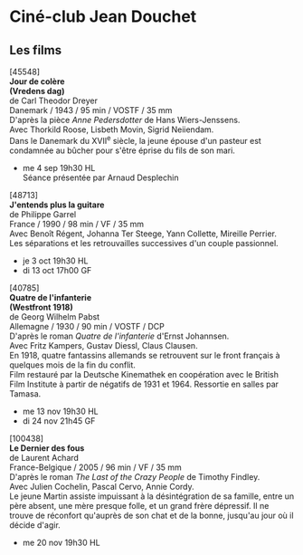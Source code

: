 # Ciné-club Jean Douchet

## Les films

[45548]  
**Jour de colère**  
**(Vredens dag)**  
de Carl Theodor Dreyer  
Danemark / 1943 / 95 min / VOSTF / 35 mm  
D'après la pièce _Anne Pedersdotter_ de Hans Wiers-Jenssens.  
Avec Thorkild Roose, Lisbeth Movin, Sigrid Neiiendam.  
Dans le Danemark du XVII<sup>e</sup> siècle, la jeune épouse d'un pasteur est condamnée au bûcher pour s'être éprise du fils de son mari.

- me 4 sep 19h30 HL  
Séance présentée par Arnaud Desplechin

[48713]  
**J'entends plus la guitare**  
de Philippe Garrel  
France / 1990 / 98 min / VF / 35 mm  
Avec Benoît Régent, Johanna Ter Steege, Yann Collette, Mireille Perrier.  
Les séparations et les retrouvailles successives d'un couple passionnel.

- je 3 oct 19h30 HL  
- di 13 oct 17h00 GF

[40785]  
**Quatre de l'infanterie**  
**(Westfront 1918)**  
de Georg Wilhelm Pabst  
Allemagne / 1930 / 90 min / VOSTF / DCP  
D'après le roman _Quatre de l'infanterie_ d'Ernst Johannsen.  
Avec Fritz Kampers, Gustav Diessl, Claus Clausen.  
En 1918, quatre fantassins allemands se retrouvent sur le front français à quelques mois de la fin du conflit.  
Film restauré par la Deutsche Kinemathek en coopération avec le British Film Institute à partir de négatifs de 1931 et 1964. Ressortie en salles par Tamasa.

- me 13 nov 19h30 HL  
- di 24 nov 21h45 GF

[100438]  
**Le Dernier des fous**  
de Laurent Achard  
France-Belgique / 2005 / 96 min / VF / 35 mm  
D'après le roman _The Last of the Crazy People_ de Timothy Findley.  
Avec Julien Cochelin, Pascal Cervo, Annie Cordy.  
Le jeune Martin assiste impuissant à la désintégration de sa famille, entre un père absent, une mère presque folle, et un grand frère dépressif. Il ne trouve de réconfort qu'auprès de son chat et de la bonne, jusqu'au jour où il décide d'agir.

- me 20 nov 19h30 HL

